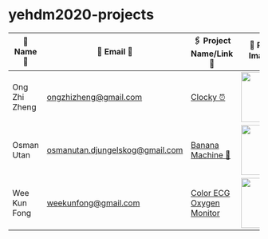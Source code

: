 # yehdm2020-projects
| 👧 Name 👦 | 📧 Email 📨 |🖇 Project Name/Link 🔗 | 📸 Profile Image 📷 |
|-------------|--------------|------------------------|----------------------|
| Ong Zhi Zheng | ongzhizheng@gmail.com | [Clocky ⏰](https://github.com/Fogeinator/clocky) | <img src="images/zhizheng.png" width="100px" height="100px" /> |
| Osman Utan | osmanutan.djungelskog@gmail.com | [Banana Machine 🍌](https://i.kym-cdn.com/photos/images/newsfeed/001/867/654/334.jpg) | <img src="images/djungelskog.jpg" width="100px" height="100px" /> |
| Wee Kun Fong | weekunfong@gmail.com | [Color ECG Oxygen Monitor](https://drive.google.com/drive/folders/1dx9vVkxoFdcM6LLpvLsZRSkFqNnwwDjd?usp=sharing)| <img src="IMG_20201108_185550.jpg" width="100px" height="100px" /> |
